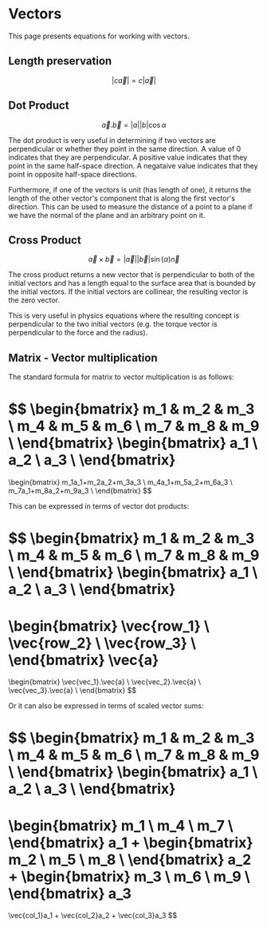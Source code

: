 # Vectors

This page presents equations for working with vectors.

## Length preservation

$$
|c\vec{a}| = c|\vec{a}|
$$

## Dot Product

$$
\vec{a}.\vec{b} = |a||b|\cos{\alpha}
$$

The dot product is very useful in determining if two vectors are perpendicular or whether they point in the same direction. A value of $0$ indicates that they are perpendicular. A positive value indicates that they point in the same half-space direction. A negataive value indicates that they point in opposite half-space directions.

Furthermore, if one of the vectors is unit (has length of one), it returns the length of the other vector's component that is along the first vector's direction. This can be used to measure the distance of a point to a plane if we have the normal of the plane and an arbitrary point on it.

## Cross Product

$$
\vec{a} \times \vec{b} = |\vec{a}||\vec{b}|\sin(\alpha)\vec{n}
$$

The cross product returns a new vector that is perpendicular to both of the initial vectors and has a length equal to the surface area that is bounded by the initial vectors. If the initial vectors are collinear, the resulting vector is the zero vector.

This is very useful in physics equations where the resulting concept is perpendicular to the two initial vectors (e.g. the torque vector is perpendicular to the force and the radius).

## Matrix - Vector multiplication

The standard formula for matrix to vector multiplication is as follows:

$$
\begin{bmatrix}
m_1 & m_2 & m_3 \\
m_4 & m_5 & m_6 \\
m_7 & m_8 & m_9 \\
\end{bmatrix}
\begin{bmatrix}
a_1 \\
a_2 \\
a_3 \\
\end{bmatrix}
=
\begin{bmatrix}
m_1a_1+m_2a_2+m_3a_3 \\
m_4a_1+m_5a_2+m_6a_3 \\
m_7a_1+m_8a_2+m_9a_3 \\
\end{bmatrix}
$$

This can be expressed in terms of vector dot products:

$$
\begin{bmatrix}
m_1 & m_2 & m_3 \\
m_4 & m_5 & m_6 \\
m_7 & m_8 & m_9 \\
\end{bmatrix}
\begin{bmatrix}
a_1 \\
a_2 \\
a_3 \\
\end{bmatrix}
=
\begin{bmatrix}
\vec{row_1} \\
\vec{row_2} \\
\vec{row_3} \\
\end{bmatrix}
\vec{a}
=
\begin{bmatrix}
\vec{vec_1}.\vec{a} \\
\vec{vec_2}.\vec{a} \\
\vec{vec_3}.\vec{a} \\
\end{bmatrix}
$$

Or it can also be expressed in terms of scaled vector sums:

$$
\begin{bmatrix}
m_1 & m_2 & m_3 \\
m_4 & m_5 & m_6 \\
m_7 & m_8 & m_9 \\
\end{bmatrix}
\begin{bmatrix}
a_1 \\
a_2 \\
a_3 \\
\end{bmatrix}
=
\begin{bmatrix}
m_1 \\
m_4 \\
m_7 \\
\end{bmatrix}
a_1
+
\begin{bmatrix}
m_2 \\
m_5 \\
m_8 \\
\end{bmatrix}
a_2
+
\begin{bmatrix}
m_3 \\
m_6 \\
m_9 \\
\end{bmatrix}
a_3
=
\vec{col_1}a_1
+
\vec{col_2}a_2
+
\vec{col_3}a_3
$$
